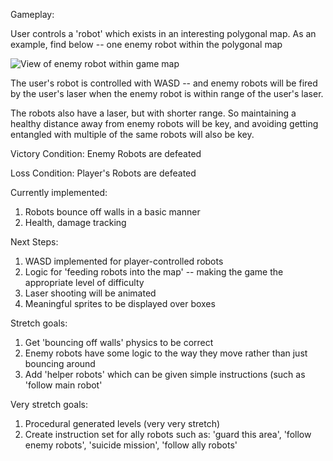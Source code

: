 Gameplay:

User controls a 'robot' which exists in an interesting polygonal map. As an example, find below -- one enemy robot within the polygonal map

![View of enemy robot within game map](https://i.imgur.com/4k5JvWm.png?1)


The user's robot is controlled with WASD -- and enemy robots will be fired by the user's laser when the enemy robot is within range of the user's laser. 

The robots also have a laser, but with shorter range. So maintaining a healthy distance away from enemy robots will be key, and avoiding getting entangled with multiple of the same robots will also be key.

Victory Condition: Enemy Robots are defeated

Loss Condition: Player's Robots are defeated

Currently implemented:

1. Robots bounce off walls in a basic manner
2. Health, damage tracking

Next Steps:

1. WASD implemented for player-controlled robots
1. Logic for 'feeding robots into the map' -- making the game the appropriate level of difficulty
2. Laser shooting will be animated
3. Meaningful sprites to be displayed over boxes

Stretch goals:

1. Get 'bouncing off walls' physics to be correct
2. Enemy robots have some logic to the way they move rather than just bouncing around
2. Add 'helper robots' which can be given simple instructions (such as 'follow main robot'

Very stretch goals:
1. Procedural generated levels (very very stretch)
2. Create instruction set for ally robots such as: 'guard this area', 'follow enemy robots', 'suicide mission', 'follow ally robots'
